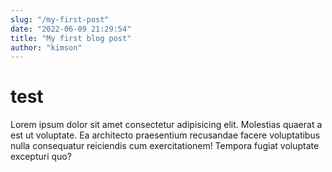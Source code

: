 ```yaml
---
slug: "/my-first-post"
date: "2022-06-09 21:29:54"
title: "My first blog post"
author: "kimson"
---
```


# test

Lorem ipsum dolor sit amet consectetur adipisicing elit. Molestias quaerat a est ut voluptate. Ea architecto praesentium recusandae facere voluptatibus nulla consequatur reiciendis cum exercitationem! Tempora fugiat voluptate excepturi quo?
